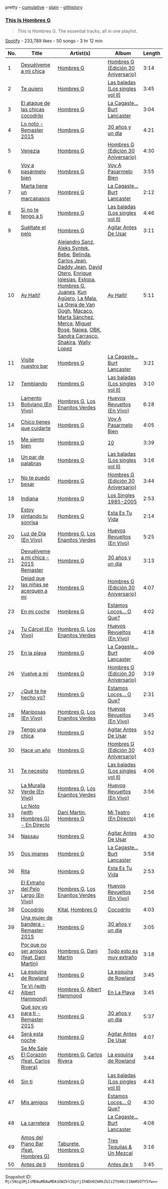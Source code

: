 pretty - [cumulative](/playlists/cumulative/37i9dQZF1DZ06evO3xExRS.md) - [plain](/playlists/plain/37i9dQZF1DZ06evO3xExRS) - [githistory](https://github.githistory.xyz/mackorone/spotify-playlist-archive/blob/main/playlists/plain/37i9dQZF1DZ06evO3xExRS)

### [This Is Hombres G](https://open.spotify.com/playlist/37i9dQZF1DZ06evO3xExRS)

> This is Hombres G\. The essential tracks, all in one playlist.

[Spotify](https://open.spotify.com/user/spotify) - 233,789 likes - 50 songs - 3 hr 12 min

| No. | Title | Artist(s) | Album | Length |
|---|---|---|---|---|
| 1 | [Devuélveme a mi chica](https://open.spotify.com/track/1Wrzhfa5bNlqvsnCztz190) | [Hombres G](https://open.spotify.com/artist/60uh2KYYSCqAgJNxcU4DA0) | [Hombres G \(Edición 30 Aniversario\)](https://open.spotify.com/album/2iMF2NlOZMfBTdHyubrg6y) | 3:14 |
| 2 | [Te quiero](https://open.spotify.com/track/6tu2FHuKL9C8pwNrityweQ) | [Hombres G](https://open.spotify.com/artist/60uh2KYYSCqAgJNxcU4DA0) | [Las baladas \(Los singles vol II\)](https://open.spotify.com/album/2lsc9HZQaNf3gT7lIys2vN) | 3:45 |
| 3 | [El ataque de las chicas cocodrilo](https://open.spotify.com/track/3quyxN3SapEsojxk1Uw10K) | [Hombres G](https://open.spotify.com/artist/60uh2KYYSCqAgJNxcU4DA0) | [La Cagaste..\. Burt Lancaster](https://open.spotify.com/album/6clqMga4PMBcBlWCR6idis) | 3:04 |
| 4 | [Lo noto \- Remaster 2015](https://open.spotify.com/track/3q6Ta92jThS5sOK8r2YSBD) | [Hombres G](https://open.spotify.com/artist/60uh2KYYSCqAgJNxcU4DA0) | [30 años y un día](https://open.spotify.com/album/2gCKmsAG21Prjee7ooKE4p) | 4:21 |
| 5 | [Venezia](https://open.spotify.com/track/1wncA7mz0ntqvZ8UzFokGk) | [Hombres G](https://open.spotify.com/artist/60uh2KYYSCqAgJNxcU4DA0) | [Hombres G \(Edición 30 Aniversario\)](https://open.spotify.com/album/2iMF2NlOZMfBTdHyubrg6y) | 4:30 |
| 6 | [Voy a pasármelo bien](https://open.spotify.com/track/78FJd3BMjDQCA1Hh2QfKqS) | [Hombres G](https://open.spotify.com/artist/60uh2KYYSCqAgJNxcU4DA0) | [Voy A Pasarmelo Bien](https://open.spotify.com/album/50XOsvW7uGrpaCtzqUm2bv) | 3:55 |
| 7 | [Marta tiene un marcapasos](https://open.spotify.com/track/1XvfncS1t4BNkh37klHeqj) | [Hombres G](https://open.spotify.com/artist/60uh2KYYSCqAgJNxcU4DA0) | [La Cagaste..\. Burt Lancaster](https://open.spotify.com/album/6clqMga4PMBcBlWCR6idis) | 2:12 |
| 8 | [Si no te tengo a ti](https://open.spotify.com/track/6IeJcGYibtUKl9QnAupnYi) | [Hombres G](https://open.spotify.com/artist/60uh2KYYSCqAgJNxcU4DA0) | [Las baladas \(Los singles vol II\)](https://open.spotify.com/album/2lsc9HZQaNf3gT7lIys2vN) | 4:46 |
| 9 | [Suéltate el pelo](https://open.spotify.com/track/6ASzF6lnAamXQvWLPa3WDi) | [Hombres G](https://open.spotify.com/artist/60uh2KYYSCqAgJNxcU4DA0) | [Agitar Antes De Usar](https://open.spotify.com/album/7BL0aE8DBJvu0D3u4LUBJR) | 3:11 |
| 10 | [Ay Haiti!](https://open.spotify.com/track/3FifroUyur8j5mTM78WuXQ) | [Alejandro Sanz](https://open.spotify.com/artist/5sUrlPAHlS9NEirDB8SEbF), [Aleks Syntek](https://open.spotify.com/artist/0r8toju2ecKaVtItkzAnNi), [Bebe](https://open.spotify.com/artist/2byU53ebtTxcAnIRE814Ts), [Belinda](https://open.spotify.com/artist/5LeiVcEnsZcwc133TUhJNW), [Carlos Jean](https://open.spotify.com/artist/3oDsfHaRCBv7Jp8HO6VgeA), [Daddy Jean](https://open.spotify.com/artist/69VizZkBHFyUGgOQXHszcH), [David Otero](https://open.spotify.com/artist/4cA5JN7tiNZ8afYeuSQj5h), [Enrique Iglesias](https://open.spotify.com/artist/7qG3b048QCHVRO5Pv1T5lw), [Estopa](https://open.spotify.com/artist/5ZqnEfVdEGmoPxtELhN7ai), [Hombres G](https://open.spotify.com/artist/60uh2KYYSCqAgJNxcU4DA0), [Juanes](https://open.spotify.com/artist/0UWZUmn7sybxMCqrw9tGa7), [Kun Agüero](https://open.spotify.com/artist/66n8Kk3ZD0eFZsTDyNxs4J), [La Mala](https://open.spotify.com/artist/0Po0zEi4601IqGjjWgQDU9), [La Oreja de Van Gogh](https://open.spotify.com/artist/4U7lXyKdSf1JbM1aXvsodC), [Macaco](https://open.spotify.com/artist/7mUBMaZW1MXGswaneb0JTT), [Marta Sánchez](https://open.spotify.com/artist/368rTiMKMrz3b03az6B14w), [Merce](https://open.spotify.com/artist/32vzfKscH50OSc4wQu2pxK), [Miguel Bosé](https://open.spotify.com/artist/7mWCSSOYqm4E9mB7V4ot6S), [Najwa](https://open.spotify.com/artist/7dp8dR96gWncIypef8kTnS), [OBK](https://open.spotify.com/artist/00iiLCQzrQfdDg27gus6Ny), [Sandra Carrasco](https://open.spotify.com/artist/4Yhm7oIrWj3IOCbl968CHt), [Shakira](https://open.spotify.com/artist/0EmeFodog0BfCgMzAIvKQp), [Wally Lopez](https://open.spotify.com/artist/52qx8aMzSqi7JTJUI2dJqZ) | [Ay Haiti!](https://open.spotify.com/album/1Lf1a9gQPIuDOZqrbhzoGk) | 5:11 |
| 11 | [Visite nuestro bar](https://open.spotify.com/track/65Lg0BbJnzTIPMlnXN3Knv) | [Hombres G](https://open.spotify.com/artist/60uh2KYYSCqAgJNxcU4DA0) | [La Cagaste..\. Burt Lancaster](https://open.spotify.com/album/6clqMga4PMBcBlWCR6idis) | 3:21 |
| 12 | [Temblando](https://open.spotify.com/track/5oHH3wAhMt2McYsA6bBKMw) | [Hombres G](https://open.spotify.com/artist/60uh2KYYSCqAgJNxcU4DA0) | [Las baladas \(Los singles vol II\)](https://open.spotify.com/album/2lsc9HZQaNf3gT7lIys2vN) | 3:10 |
| 13 | [Lamento Boliviano \(En Vivo\)](https://open.spotify.com/track/2EXI9HTEQxGdaEcVChE0DK) | [Hombres G](https://open.spotify.com/artist/60uh2KYYSCqAgJNxcU4DA0), [Los Enanitos Verdes](https://open.spotify.com/artist/4TK1gDgb7QKoPFlzRrBRgR) | [Huevos Revueltos \(En Vivo\)](https://open.spotify.com/album/5TzKiFldM8bjWQEroSrrAm) | 6:28 |
| 14 | [Chico tienes que cuidarte](https://open.spotify.com/track/1gNb7lm1gpL374dBdKAK3R) | [Hombres G](https://open.spotify.com/artist/60uh2KYYSCqAgJNxcU4DA0) | [Voy A Pasarmelo Bien](https://open.spotify.com/album/50XOsvW7uGrpaCtzqUm2bv) | 4:05 |
| 15 | [Me siento bien](https://open.spotify.com/track/1BhVIZ0fuduQfpB7AD3AeY) | [Hombres G](https://open.spotify.com/artist/60uh2KYYSCqAgJNxcU4DA0) | [10](https://open.spotify.com/album/6HCNZr7n6OwPhWP2cVRfLg) | 3:39 |
| 16 | [Un par de palabras](https://open.spotify.com/track/1oYZ1XlKVR2l9teqqIsZes) | [Hombres G](https://open.spotify.com/artist/60uh2KYYSCqAgJNxcU4DA0) | [Las baladas \(Los singles vol II\)](https://open.spotify.com/album/2lsc9HZQaNf3gT7lIys2vN) | 3:16 |
| 17 | [No te puedo besar](https://open.spotify.com/track/4CJ9yzAmxMzzspKSN5AidD) | [Hombres G](https://open.spotify.com/artist/60uh2KYYSCqAgJNxcU4DA0) | [Hombres G \(Edición 30 Aniversario\)](https://open.spotify.com/album/2iMF2NlOZMfBTdHyubrg6y) | 3:44 |
| 18 | [Indiana](https://open.spotify.com/track/6JqDuynlvAlI4QYvXqhY8P) | [Hombres G](https://open.spotify.com/artist/60uh2KYYSCqAgJNxcU4DA0) | [Los Singles 1985\-2005](https://open.spotify.com/album/3PsGrl2yyCCQQp0shNNchB) | 2:53 |
| 19 | [Estoy pintando tu sonrisa](https://open.spotify.com/track/5Q7bqhsyIM6Ns3zUWZNMqL) | [Hombres G](https://open.spotify.com/artist/60uh2KYYSCqAgJNxcU4DA0) | [Esta Es Tu Vida](https://open.spotify.com/album/04SU7UlCSrIujoewyo5P08) | 2:14 |
| 20 | [Luz de Día \(En Vivo\)](https://open.spotify.com/track/6mCnpTHThZ0Rtmn69FKjd5) | [Hombres G](https://open.spotify.com/artist/60uh2KYYSCqAgJNxcU4DA0), [Los Enanitos Verdes](https://open.spotify.com/artist/4TK1gDgb7QKoPFlzRrBRgR) | [Huevos Revueltos \(En Vivo\)](https://open.spotify.com/album/5TzKiFldM8bjWQEroSrrAm) | 5:25 |
| 21 | [Devuélveme a mi chica \- 2015 Remaster](https://open.spotify.com/track/1fAnXKGZR1iRAS9GAfkbIs) | [Hombres G](https://open.spotify.com/artist/60uh2KYYSCqAgJNxcU4DA0) | [30 años y un día](https://open.spotify.com/album/2gCKmsAG21Prjee7ooKE4p) | 3:13 |
| 22 | [Dejad que las niñas se acerquen a mí](https://open.spotify.com/track/37TcCbtkvz2Vd4mfMTDlvY) | [Hombres G](https://open.spotify.com/artist/60uh2KYYSCqAgJNxcU4DA0) | [Hombres G \(Edición 30 Aniversario\)](https://open.spotify.com/album/2iMF2NlOZMfBTdHyubrg6y) | 4:07 |
| 23 | [En mi coche](https://open.spotify.com/track/2J4GESip4F72CDrrGQksJp) | [Hombres G](https://open.spotify.com/artist/60uh2KYYSCqAgJNxcU4DA0) | [Estamos Locos..\. O Que?](https://open.spotify.com/album/3NFqaD3XmQPjEPJUdXR1re) | 4:02 |
| 24 | [Tu Cárcel \(En Vivo\)](https://open.spotify.com/track/2JrRZqY5NoEVvkRgwz3TRO) | [Hombres G](https://open.spotify.com/artist/60uh2KYYSCqAgJNxcU4DA0), [Los Enanitos Verdes](https://open.spotify.com/artist/4TK1gDgb7QKoPFlzRrBRgR) | [Huevos Revueltos \(En Vivo\)](https://open.spotify.com/album/5TzKiFldM8bjWQEroSrrAm) | 4:18 |
| 25 | [En la playa](https://open.spotify.com/track/1wOsSDOOXIx01XstsQXxp2) | [Hombres G](https://open.spotify.com/artist/60uh2KYYSCqAgJNxcU4DA0) | [La Cagaste..\. Burt Lancaster](https://open.spotify.com/album/6clqMga4PMBcBlWCR6idis) | 4:09 |
| 26 | [Vuelve a mí](https://open.spotify.com/track/7Lsl2OfRZGXUNMtLn5aXgT) | [Hombres G](https://open.spotify.com/artist/60uh2KYYSCqAgJNxcU4DA0) | [Hombres G \(Edición 30 Aniversario\)](https://open.spotify.com/album/2iMF2NlOZMfBTdHyubrg6y) | 3:19 |
| 27 | [¿Qué te he hecho yo?](https://open.spotify.com/track/1ZKYyqCoI6NnQ6bfr3ydKQ) | [Hombres G](https://open.spotify.com/artist/60uh2KYYSCqAgJNxcU4DA0) | [Estamos Locos..\. O Que?](https://open.spotify.com/album/3NFqaD3XmQPjEPJUdXR1re) | 2:31 |
| 28 | [Mariposas \(En Vivo\)](https://open.spotify.com/track/7vDsHQklTOmEgDyMb1C81K) | [Hombres G](https://open.spotify.com/artist/60uh2KYYSCqAgJNxcU4DA0), [Los Enanitos Verdes](https://open.spotify.com/artist/4TK1gDgb7QKoPFlzRrBRgR) | [Huevos Revueltos \(En Vivo\)](https://open.spotify.com/album/5TzKiFldM8bjWQEroSrrAm) | 3:45 |
| 29 | [Tengo una chica](https://open.spotify.com/track/2ryq4M0wF5EqpGbxLTbHYM) | [Hombres G](https://open.spotify.com/artist/60uh2KYYSCqAgJNxcU4DA0) | [Agitar Antes De Usar](https://open.spotify.com/album/7BL0aE8DBJvu0D3u4LUBJR) | 3:52 |
| 30 | [Hace un año](https://open.spotify.com/track/1IGF8i4TR7VsVFsvcTZUB2) | [Hombres G](https://open.spotify.com/artist/60uh2KYYSCqAgJNxcU4DA0) | [Hombres G \(Edición 30 Aniversario\)](https://open.spotify.com/album/2iMF2NlOZMfBTdHyubrg6y) | 4:03 |
| 31 | [Te necesito](https://open.spotify.com/track/57HCT9SJ58ZK3JpeQMrdvn) | [Hombres G](https://open.spotify.com/artist/60uh2KYYSCqAgJNxcU4DA0) | [Las baladas \(Los singles vol II\)](https://open.spotify.com/album/2lsc9HZQaNf3gT7lIys2vN) | 4:06 |
| 32 | [La Muralla Verde \(En Vivo\)](https://open.spotify.com/track/20M5B3RNyJlmI7zOhb5iv4) | [Hombres G](https://open.spotify.com/artist/60uh2KYYSCqAgJNxcU4DA0), [Los Enanitos Verdes](https://open.spotify.com/artist/4TK1gDgb7QKoPFlzRrBRgR) | [Huevos Revueltos \(En Vivo\)](https://open.spotify.com/album/5TzKiFldM8bjWQEroSrrAm) | 3:56 |
| 33 | [Lo Noto \(with Hombres G\) \- En Directo](https://open.spotify.com/track/7uxzk9549WrBgOpBmHAEju) | [Dani Martín](https://open.spotify.com/artist/3AIPhNgeF9S1Kyg9Yy3UQW), [Hombres G](https://open.spotify.com/artist/60uh2KYYSCqAgJNxcU4DA0) | [Mi Teatro \(En Directo\)](https://open.spotify.com/album/7vH5NPvG5BHV387GBNQSJ1) | 4:16 |
| 34 | [Nassau](https://open.spotify.com/track/3CLgtUfOIHnh7tGc4mez56) | [Hombres G](https://open.spotify.com/artist/60uh2KYYSCqAgJNxcU4DA0) | [Agitar Antes De Usar](https://open.spotify.com/album/7BL0aE8DBJvu0D3u4LUBJR) | 4:30 |
| 35 | [Dos imanes](https://open.spotify.com/track/3mm5ug2SRIATyOG0ea0PXt) | [Hombres G](https://open.spotify.com/artist/60uh2KYYSCqAgJNxcU4DA0) | [La Cagaste..\. Burt Lancaster](https://open.spotify.com/album/6clqMga4PMBcBlWCR6idis) | 3:58 |
| 36 | [Rita](https://open.spotify.com/track/6mukeKSlyZX1zfbvulrPy9) | [Hombres G](https://open.spotify.com/artist/60uh2KYYSCqAgJNxcU4DA0) | [Esta Es Tu Vida](https://open.spotify.com/album/04SU7UlCSrIujoewyo5P08) | 2:53 |
| 37 | [El Extraño del Pelo Largo \(En Vivo\)](https://open.spotify.com/track/6go0J0ItPTaHpqKLVA4MxJ) | [Hombres G](https://open.spotify.com/artist/60uh2KYYSCqAgJNxcU4DA0), [Los Enanitos Verdes](https://open.spotify.com/artist/4TK1gDgb7QKoPFlzRrBRgR) | [Huevos Revueltos \(En Vivo\)](https://open.spotify.com/album/5TzKiFldM8bjWQEroSrrAm) | 2:56 |
| 38 | [Cocodrilo](https://open.spotify.com/track/6nYFMxwIXYSLfPbF73WyJz) | [Kitai](https://open.spotify.com/artist/2TQyVG4JdI6hdRsOMEFOg4), [Hombres G](https://open.spotify.com/artist/60uh2KYYSCqAgJNxcU4DA0) | [Cocodrilo](https://open.spotify.com/album/21hCsyWxHebIZmGciyG5L2) | 4:03 |
| 39 | [Una mujer de bandera \- Remaster 2015](https://open.spotify.com/track/46g7tfZA95BFRUuTvkQROw) | [Hombres G](https://open.spotify.com/artist/60uh2KYYSCqAgJNxcU4DA0) | [30 años y un día](https://open.spotify.com/album/2gCKmsAG21Prjee7ooKE4p) | 3:05 |
| 40 | [Por que no ser amigos \(feat\. Dani Martín\)](https://open.spotify.com/track/49bjeL6wU0pqGUUXMJpDQP) | [Hombres G](https://open.spotify.com/artist/60uh2KYYSCqAgJNxcU4DA0), [Dani Martín](https://open.spotify.com/artist/3AIPhNgeF9S1Kyg9Yy3UQW) | [Todo esto es muy extraño](https://open.spotify.com/album/0Gmyt4UXxwIgselvhsT3n5) | 3:18 |
| 41 | [La esquina de Rowland](https://open.spotify.com/track/6MEtlpTuzFJQfa8DvZ6N4V) | [Hombres G](https://open.spotify.com/artist/60uh2KYYSCqAgJNxcU4DA0) | [La esquina de Rowland](https://open.spotify.com/album/1FE8pGBD3kW5jRGspwmCku) | 3:45 |
| 42 | [Te Vi \(with Albert Hammond\)](https://open.spotify.com/track/1CnYkECrVRHHfguk01Zn07) | [Hombres G](https://open.spotify.com/artist/60uh2KYYSCqAgJNxcU4DA0), [Albert Hammond](https://open.spotify.com/artist/34E3csCxpXunPGEkOVVX2g) | [En La Playa](https://open.spotify.com/album/0oGCqVHaevPFm5mzgTsUsL) | 3:45 |
| 43 | [Qué soy yo para ti \- Remaster 2015](https://open.spotify.com/track/4FUGh9RHqRo4PoYnGkWpNG) | [Hombres G](https://open.spotify.com/artist/60uh2KYYSCqAgJNxcU4DA0) | [30 años y un día](https://open.spotify.com/album/2gCKmsAG21Prjee7ooKE4p) | 5:37 |
| 44 | [Será esta noche](https://open.spotify.com/track/6iN3XJ7aUUlAlukIH8ymR5) | [Hombres G](https://open.spotify.com/artist/60uh2KYYSCqAgJNxcU4DA0) | [Agitar Antes De Usar](https://open.spotify.com/album/7BL0aE8DBJvu0D3u4LUBJR) | 4:07 |
| 45 | [Se Me Sale El Corazón \(feat\. Carlos Rivera\)](https://open.spotify.com/track/09CJ7Ce51uMqYhAbNibJuo) | [Hombres G](https://open.spotify.com/artist/60uh2KYYSCqAgJNxcU4DA0), [Carlos Rivera](https://open.spotify.com/artist/39yVoqm6sYFvvqF1RciUVf) | [La esquina de Rowland](https://open.spotify.com/album/1FE8pGBD3kW5jRGspwmCku) | 3:44 |
| 46 | [Sin ti](https://open.spotify.com/track/6NBtgQb9zeJZYoGXmEYLtc) | [Hombres G](https://open.spotify.com/artist/60uh2KYYSCqAgJNxcU4DA0) | [Las baladas \(Los singles vol II\)](https://open.spotify.com/album/2lsc9HZQaNf3gT7lIys2vN) | 4:43 |
| 47 | [Mis amigos](https://open.spotify.com/track/4wR6BFCeMHtQUlVh7gshuR) | [Hombres G](https://open.spotify.com/artist/60uh2KYYSCqAgJNxcU4DA0) | [Estamos Locos..\. O Que?](https://open.spotify.com/album/3NFqaD3XmQPjEPJUdXR1re) | 4:30 |
| 48 | [La carretera](https://open.spotify.com/track/2i9IaxGEhv4ar6v2Fntwld) | [Hombres G](https://open.spotify.com/artist/60uh2KYYSCqAgJNxcU4DA0) | [La Cagaste..\. Burt Lancaster](https://open.spotify.com/album/6clqMga4PMBcBlWCR6idis) | 4:08 |
| 49 | [Amos del Piano Bar \(feat\. Hombres G\)](https://open.spotify.com/track/68xGtXidF9kdGOoKc5R4yd) | [Taburete](https://open.spotify.com/artist/40Ippe6JeofRURQ4nbF8DT), [Hombres G](https://open.spotify.com/artist/60uh2KYYSCqAgJNxcU4DA0) | [Tres Tequilas & Un Mezcal](https://open.spotify.com/album/1UmFGyH0WblA5bxEn9A92E) | 3:16 |
| 50 | [Antes de ti](https://open.spotify.com/track/4bHpf6lcrm0J2MHXX8xNq5) | [Hombres G](https://open.spotify.com/artist/60uh2KYYSCqAgJNxcU4DA0) | [Antes de ti](https://open.spotify.com/album/5djhwnRTb6I5K1RPHM7Tov) | 3:45 |

Snapshot ID: `Mjc5Nzg1MjIsMDAwMDAwMDA1OWZkY2QyYjZhNDU0ZmRkZGIzZTU4NzI1NmM2OTY5Yw==`
